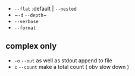 - `--flat` :default | `--nested`
- ~`-d` `--depth`~
- `--verbose`
- `--format`
## complex only
- `-o` `--out` as well as stdout append to file 
- `c` `--count` make a total count ( obv slow down ) 
